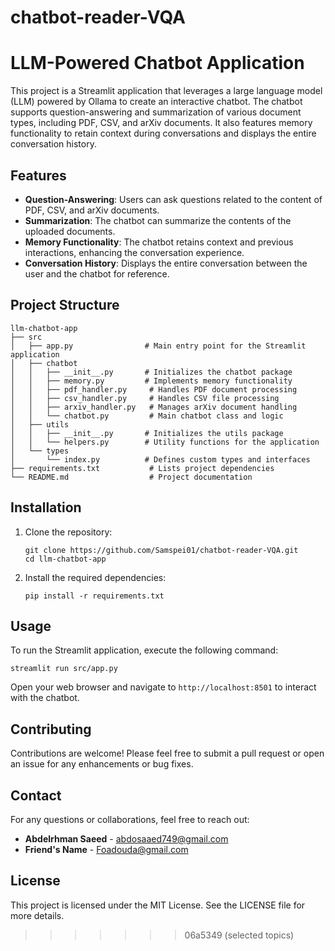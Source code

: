 # chatbot-reader-VQA


# LLM-Powered Chatbot Application

This project is a Streamlit application that leverages a large language model (LLM) powered by Ollama to create an interactive chatbot. The chatbot supports question-answering and summarization of various document types, including PDF, CSV, and arXiv documents. It also features memory functionality to retain context during conversations and displays the entire conversation history.

## Features

- **Question-Answering**: Users can ask questions related to the content of PDF, CSV, and arXiv documents.
- **Summarization**: The chatbot can summarize the contents of the uploaded documents.
- **Memory Functionality**: The chatbot retains context and previous interactions, enhancing the conversation experience.
- **Conversation History**: Displays the entire conversation between the user and the chatbot for reference.

## Project Structure

```
llm-chatbot-app
├── src
│   ├── app.py                # Main entry point for the Streamlit application
│   ├── chatbot
│   │   ├── __init__.py       # Initializes the chatbot package
│   │   ├── memory.py         # Implements memory functionality
│   │   ├── pdf_handler.py     # Handles PDF document processing
│   │   ├── csv_handler.py     # Handles CSV file processing
│   │   ├── arxiv_handler.py   # Manages arXiv document handling
│   │   └── chatbot.py         # Main chatbot class and logic
│   ├── utils
│   │   ├── __init__.py       # Initializes the utils package
│   │   └── helpers.py        # Utility functions for the application
│   └── types
│       └── index.py          # Defines custom types and interfaces
├── requirements.txt           # Lists project dependencies
└── README.md                  # Project documentation
```

## Installation

1. Clone the repository:
   ```
   git clone https://github.com/Samspei01/chatbot-reader-VQA.git
   cd llm-chatbot-app
   ```

2. Install the required dependencies:
   ```
   pip install -r requirements.txt
   ```

## Usage

To run the Streamlit application, execute the following command:
```
streamlit run src/app.py
```

Open your web browser and navigate to `http://localhost:8501` to interact with the chatbot.

## Contributing

Contributions are welcome! Please feel free to submit a pull request or open an issue for any enhancements or bug fixes.

## Contact

For any questions or collaborations, feel free to reach out:

- **Abdelrhman Saeed** - [abdosaaed749@gmail.com](mailto:abdosaaed749@gmail.com)
- **Friend's Name** - [Foadouda@gmail.com](mailto:Foadoua@gmail.com)

## License

This project is licensed under the MIT License. See the LICENSE file for more details.
>>>>>>> 06a5349 (selected  topics)
